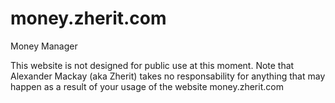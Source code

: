 # money.zherit.com
Money Manager 

This website is not designed for public use at this moment. Note that Alexander Mackay (aka Zherit) takes no responsability for anything that may happen as a result of your usage of the website money.zherit.com
